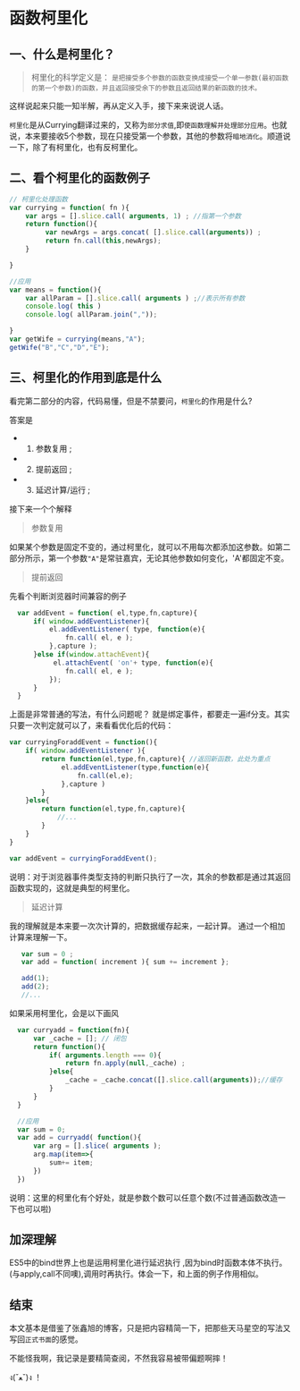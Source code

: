 
函数柯里化
==================
## 一、什么是柯里化？

> 柯里化的科学定义是：
`是把接受多个参数的函数变换成接受一个单一参数(最初函数的第一个参数)的函数，并且返回接受余下的参数且返回结果的新函数的技术。`

这样说起来只能一知半解，再从定义入手，接下来来说说人话。

`柯里化`是从Currying翻译过来的，又称为`部分求值`,即`使函数理解并处理部分应用`。也就说，本来要接收5个参数，现在只接受第一个参数，其他的参数将`暗地消化`。顺道说一下，除了有柯里化，也有反柯里化。

## 二、看个柯里化的函数例子
``` js
// 柯里化处理函数
var currying = function( fn ){
    var args = [].slice.call( arguments, 1) ; //指第一个参数
    return function(){
         var newArgs = args.concat( [].slice.call(arguments)) ;
         return fn.call(this,newArgs);
    }

}

//应用
var means = function(){
    var allParam = [].slice.call( arguments ) ;//表示所有参数
    console.log( this )
    console.log( allParam.join(","));

}
var getWife = currying(means,"A");
getWife("B","C","D","E");
```

## 三、柯里化的作用到底是什么
看完第二部分的内容，代码易懂，但是不禁要问，`柯里化`的作用是什么?

答案是
* 1. 参数复用 ;
* 2. 提前返回 ;
* 3. 延迟计算/运行 ; 

接下来一个个解释
> 参数复用

如果某个参数是固定不变的，通过柯里化，就可以不用每次都添加这参数。如第二部分所示，第一个参数`"A"`是常驻嘉宾，无论其他参数如何变化，'A'都固定不变。

> 提前返回

先看个判断浏览器时间兼容的例子
```js
  var addEvent = function( el,type,fn,capture){
      if( window.addEventListener){
          el.addEventListener( type, function(e){
              fn.call( el, e );
          },capture );
      }else if(window.attachEvent){
           el.attachEvent( 'on'+ type, function(e){
              fn.call( el, e );
          });
      }
  }

```

上面是非常普通的写法，有什么问题呢？ 就是绑定事件，都要走一遍if分支。其实只要一次判定就可以了，来看看优化后的代码：

```js
var curryingForaddEvent = function(){
    if( window.addEventListener ){
        return function(el,type,fn,capture){ //返回新函数，此处为重点
             el.addEventListener(type,function(e){
                 fn.call(el,e);
             },capture )
        }
    }else{
        return function(el,type,fn,capture){
            //...
        }
    }                                                     
}

var addEvent = curryingForaddEvent();


```

说明：对于浏览器事件类型支持的判断只执行了一次，其余的参数都是通过其返回函数实现的，这就是典型的柯里化。

> 延迟计算

我的理解就是本来要一次次计算的，把数据缓存起来，一起计算。
通过一个相加计算来理解一下。

```js
   var sum = 0 ;
   var add = function( increment ){ sum += increment };

   add(1);
   add(2);
   //...

```

如果采用柯里化，会是以下画风

```js
  var curryadd = function(fn){
      var _cache = []; // 闭包
      return function(){
          if( arguments.length === 0){
              return fn.apply(null,_cache) ;
          }else{
              _cache = _cache.concat([].slice.call(arguments));//缓存
          }
      }
  }

  //应用
  var sum = 0;
  var add = curryadd( function(){
      var arg = [].slice( arguments );
      arg.map(item=>{
          sum+= item;
      })
  })
```
说明：这里的柯里化有个好处，就是参数个数可以任意个数(不过普通函数改造一下也可以啦)

## 加深理解
ES5中的bind世界上也是运用柯里化进行延迟执行 ,因为bind时函数本体不执行。(与apply,call不同噢),调用时再执行。体会一下，和上面的例子作用相似。

## 结束

本文基本是借鉴了张鑫旭的博客，只是把内容精简一下，把那些天马星空的写法又写回`正式书面`的感觉。

不能怪我啊，我记录是要精简查阅，不然我容易被带偏题啊摔！

ง(ˇﻌˇ)ง ！


